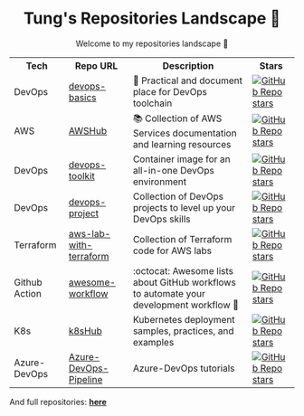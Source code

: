 <h1 align="center">Tung's Repositories Landscape 💝</h1>

<p align="center">Welcome to my repositories landscape 👋</p>

<table>
    <tr>
        <th>Tech</th>
        <th>Repo URL</th>
        <th>Description</th>
        <th>Stars</th>
    </tr>
    <tr>
        <td>DevOps</td>
        <td><a href="https://github.com/tungbq/devops-basics">devops-basics</a></td>
        <td >  🚀 Practical and document place for DevOps toolchain</td>
        <td><a href="https://github.com/tungbq/devops-basics/stargazers"><img alt="GitHub Repo stars" src="https://img.shields.io/github/stars/tungbq/devops-basics"/></a></td>
    </tr>
    <tr>
        <td>AWS</td>
        <td><a href="https://github.com/tungbq/AWSHub">AWSHub</a></td>
        <td >📚 Collection of AWS Services documentation and learning resources</td>
        <td><a href="https://github.com/tungbq/AWSHub/stargazers"><img alt="GitHub Repo stars" src="https://img.shields.io/github/stars/tungbq/AWSHub"/></a></td>
    </tr>
    <tr>
        <td>DevOps</td>
        <td><a href="https://github.com/tungbq/devops-toolkit">devops-toolkit</a></td>
        <td >Container image for an all-in-one DevOps environment</td>
        <td><a href="https://github.com/tungbq/devops-toolkit/stargazers"><img alt="GitHub Repo stars" src="https://img.shields.io/github/stars/tungbq/devops-toolkit"/></a></td>
    </tr>
    <tr>
        <td>DevOps</td>
        <td><a href="https://github.com/tungbq/devops-project">devops-project</a></td>
        <td >Collection of DevOps projects to level up your DevOps skills</td>
        <td><a href="https://github.com/tungbq/devops-project/stargazers"><img alt="GitHub Repo stars" src="https://img.shields.io/github/stars/tungbq/devops-project"/></a></td>
    </tr>
    <tr>
        <td>Terraform</td>
        <td><a href="https://github.com/tungbq/aws-lab-with-terraform">aws-lab-with-terraform</a></td>
        <td >Collection of Terraform code for AWS labs</td>
        <td><a href="https://github.com/tungbq/aws-lab-with-terraform/stargazers"><img alt="GitHub Repo stars" src="https://img.shields.io/github/stars/tungbq/aws-lab-with-terraform"/></a></td>
    </tr>
    <tr>
        <td>Github Action</td>
        <td><a href="https://github.com/tungbq/awesome-workflow">awesome-workflow</a></td>
        <td >:octocat: Awesome lists about GitHub workflows to automate your development workflow 🥰</td>
        <td><a href="https://github.com/tungbq/awesome-workflow/stargazers"><img alt="GitHub Repo stars" src="https://img.shields.io/github/stars/tungbq/awesome-workflow"/></a></td>
    </tr>
    <tr>
        <td>K8s</td>
        <td><a href="https://github.com/tungbq/k8sHub">k8sHub</a></td>
        <td >Kubernetes deployment samples, practices, and examples</td>
        <td><a href="https://github.com/tungbq/k8sHub/stargazers"><img alt="GitHub Repo stars" src="https://img.shields.io/github/stars/tungbq/k8sHub"/></a></td>
    </tr>
    <tr>
        <td>Azure-DevOps</td>
        <td><a href="https://github.com/tungbq/Azure-DevOps-Pipeline">Azure-DevOps-Pipeline</a></td>
        <td >Azure-DevOps tutorials</td>
        <td><a href="https://github.com/tungbq/Azure-DevOps-Pipeline/stargazers"><img alt="GitHub Repo stars" src="https://img.shields.io/github/stars/tungbq/Azure-DevOps-Pipeline"/></a></td>
    </tr>
</table>

And full repositories: [**here**](https://github.com/tungbq?tab=repositories&q=&type=&language=&sort=stargazers)
